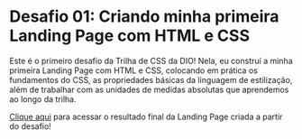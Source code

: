 # Desafio 01: Criando minha primeira Landing Page com HTML e CSS

Este é o primeiro desafio da Trilha de CSS da DIO! Nela, eu construí a minha primeira Landing Page com HTML e CSS, colocando em prática os fundamentos do CSS,
as propriedades básicas da linguagem de estilização, além de trabalhar com as unidades de medidas absolutas que aprendemos ao longo da trilha.

[Clique aqui](https://tonyanderson98.github.io/trilha-css-desafio-01/) para acessar o resultado final da Landing Page criada a partir do desafio!
